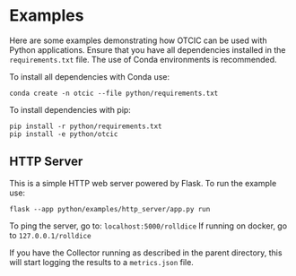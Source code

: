 # Examples

Here are some examples demonstrating how OTCIC can be used with Python applications. Ensure that you have all dependencies installed in the `requirements.txt` file. The use of Conda environments is recommended. 

To install all dependencies with Conda use:
```
conda create -n otcic --file python/requirements.txt
```

To install dependencies with pip:
```
pip install -r python/requirements.txt
pip install -e python/otcic
```

## HTTP Server

This is a simple HTTP web server powered by Flask. To run the example use:
```
flask --app python/examples/http_server/app.py run
```

To ping the server, go to: `localhost:5000/rolldice`
If running on docker, go to `127.0.0.1/rolldice`

If you have the Collector running as described in the parent directory, this will start logging the results to a `metrics.json` file. 
